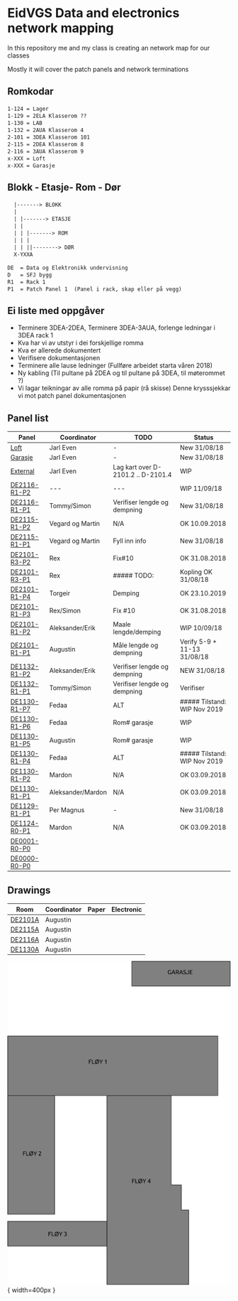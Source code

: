 <h1>EidVGS Data and electronics network mapping</h1>

<p>In this repository me and my class is creating an network map for our classes</p>
<p>Mostly it will cover the patch panels and network terminations</p>

## Romkodar
```
1-124 = Lager
1-129 = 2ELA Klasserom ??
1-130 = LAB
1-132 = 2AUA Klasserom 4
2-101 = 3DEA Klasserom 101
2-115 = 2DEA Klasserom 8
2-116 = 3AUA Klasserom 9
x-XXX = Loft
x-XXX = Garasje
```

## Blokk - Etasje- Rom - Dør
```
  |-------> BLOKK
  |
  | |-------> ETASJE
  | |  
  | | |-------> ROM
  | | |
  | | ||--------> DØR
  X-YXXA
```

```
DE	= Data og Elektronikk undervisning
D	= SFJ bygg
R1	= Rack 1					       
P1	= Patch Panel 1	 (Panel i rack, skap eller på vegg)
```


## Ei liste med oppgåver 

* Terminere 3DEA-2DEA, Terminere 3DEA-3AUA, forlenge ledningar i 3DEA rack 1
* Kva har vi av utstyr i dei forskjellige romma
* Kva er allerede dokumentert
* Verifisere dokumentasjonen
* Terminere alle lause ledninger (Fullføre arbeidet starta våren 2018)
* Ny kabling (Til pultane på 2DEA og til pultane på 3DEA, til møterommet ?)
* Vi lagar teikningar av alle romma på papir (rå skisse) Denne krysssjekkar vi mot patch panel dokumentasjonen


## Panel list
[comment]: # (Autotable start)

|                 Panel                |   Coordinator   |               TODO               |           Status           |
|--------------------------------------|-----------------|----------------------------------|----------------------------|
|[Loft](Panels/Loft.md)                |Jarl Even        |-                                 |New 31/08/18                |
|[Garasje](Panels/Garasje.md)          |Jarl Even        |-                                 |New 31/08/18                |
|[External](Panels/External.md)        |Jarl Even        |Lag kart over D-2101.2 .. D-2101.4|WIP                         |
|[DE2116-R1-P2](Panels/DE2116-R1-P2.md)|---              |---                               |WIP 11/09/18                |
|[DE2116-R1-P1](Panels/DE2116-R1-P1.md)|Tommy/Simon      |Verifiser lengde og dempning      |New 31/08/18                |
|[DE2115-R1-P2](Panels/DE2115-R1-P2.md)|Vegard og Martin |N/A                               |OK 10.09.2018               |
|[DE2115-R1-P1](Panels/DE2115-R1-P1.md)|Vegard og Martin |Fyll inn info                     |New 31/08/18                |
|[DE2101-R3-P2](Panels/DE2101-R3-P2.md)|Rex              |Fix#10                            |OK 31.08.2018               |
|[DE2101-R3-P1](Panels/DE2101-R3-P1.md)|Rex              |##### TODO:                       |Kopling OK 31/08/18         |
|[DE2101-R1-P4](Panels/DE2101-R1-P4.md)|Torgeir          |Demping                           |OK 23.10.2019               |
|[DE2101-R1-P3](Panels/DE2101-R1-P3.md)|Rex/Simon        |Fix #10                           |OK 31.08.2018               |
|[DE2101-R1-P2](Panels/DE2101-R1-P2.md)|Aleksander/Erik  |Maale lengde/demping              |WIP 10/09/18                |
|[DE2101-R1-P1](Panels/DE2101-R1-P1.md)|Augustin         |Måle lengde og dempning           |Verify 5-9 + 11-13 31/08/18 |
|[DE1132-R1-P2](Panels/DE1132-R1-P2.md)|Aleksander/Erik  |Verifiser lengde og dempning      |NEW 31/08/18                |
|[DE1132-R1-P1](Panels/DE1132-R1-P1.md)|Tommy/Simon      |Verifiser lengde og dempning      |Verifiser                   |
|[DE1130-R1-P7](Panels/DE1130-R1-P7.md)|Fedaa            |ALT                               |##### Tilstand:	WIP Nov 2019|
|[DE1130-R1-P6](Panels/DE1130-R1-P6.md)|Fedaa            |Rom# garasje                      |WIP                         |
|[DE1130-R1-P5](Panels/DE1130-R1-P5.md)|Augustin         |Rom# garasje                      |WIP                         |
|[DE1130-R1-P4](Panels/DE1130-R1-P4.md)|Fedaa            |ALT                               |##### Tilstand:	WIP Nov 2019|
|[DE1130-R1-P2](Panels/DE1130-R1-P2.md)|Mardon           |N/A                               |OK 03.09.2018               |
|[DE1130-R1-P1](Panels/DE1130-R1-P1.md)|Aleksander/Mardon|N/A                               |OK 03.09.2018               |
|[DE1129-R1-P1](Panels/DE1129-R1-P1.md)|Per Magnus       |-                                 |New 31/08/18                |
|[DE1124-R0-P1](Panels/DE1124-R0-P1.md)|Mardon           |N/A                               |OK 03.09.2018               |
|[DE0001-R0-P0](Panels/DE0001-R0-P0.md)|                 |                                  |                            |
|[DE0000-R0-P0](Panels/DE0000-R0-P0.md)|                 |                                  |                            |

[comment]: # (Autotable stop)

## Drawings 
|                  Room                   |     Coordinator     | Paper | Electronic  |
|-----------------------------------------|---------------------|-------|-------------|
|[DE2101A](./Drawings/2101A-FloorPlan.svg)|Augustin             |       |             |
|[DE2115A](./Drawings/2115A-FloorPlan.svg)|Augustin             |       |             |
|[DE2116A](./Drawings/2116A-FloorPlan.svg)|Augustin             |       |             |
|[DE1130A](./Drawings/1130A-FloorPlan.svg)|Augustin             |       |             |


![EidVGS](./Drawings/EIDVGS-SectionPlan.png){ width=400px }
